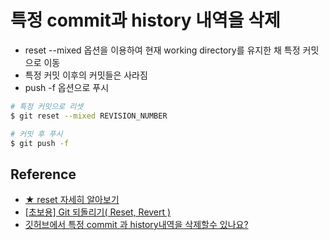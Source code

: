 # 특정 commit과 history 내역을 삭제
- reset --mixed 옵션을 이용하여 현재 working directory를 유지한 채 특정 커밋으로 이동
- 특정 커밋 이후의 커밋들은 사라짐
- push -f 옵션으로 푸시
```bash
# 특정 커밋으로 리셋
$ git reset --mixed REVISION_NUMBER

# 커밋 후 푸시
$ git push -f
```

## Reference
- [★ reset 자세히 알아보기](https://antilog.tistory.com/29?category=734368)
- [[초보용] Git 되돌리기( Reset, Revert )](https://www.devpools.kr/2017/02/05/%EC%B4%88%EB%B3%B4%EC%9A%A9-git-%EB%90%98%EB%8F%8C%EB%A6%AC%EA%B8%B0-reset-revert/)
- [깃허브에서 특정 commit 과 history내역을 삭제할수 있나요?](https://okky.kr/article/374790)